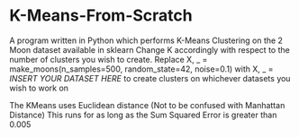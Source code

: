 # K-Means-From-Scratch
A program written in Python which performs K-Means Clustering on the 2 Moon dataset available in sklearn
Change K accordingly with respect to the number of clusters you wish to create.
Replace
X, _ = make_moons(n_samples=500, random_state=42, noise=0.1)
with
X, _ = *INSERT YOUR DATASET HERE*
to create clusters on whichever datasets you wish to work on

The KMeans uses Euclidean distance (Not to be confused with Manhattan Distance)
This runs for as long as the Sum Squared Error is greater than 0.005
